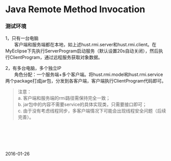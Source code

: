 # Java Remote Method Invocation

### 测试环境
1，只有一台电脑</br>
　　客户端和服务端都在本地，如上述hust.rmi.server和hust.rmi.client。在MyEclipse下先执行ServerProgram启动服务（默认设置20s自动关闭），然后执行ClientProgram，通过远程服务获取对象数据。</br>

2，有多台电脑，多个独立IP</br>
　　角色分配：一个服务端+多个客户端。将hust.rmi.model和hust.rmi.service两个package打成jar包，分发到各客户端，客户端执行ClientProgram代码即可。</br>
> 注意：</br>
> a. 客户端和服务端的rmi路径需保持完全一致；</br>
> b. jar包中的内容不需要service的具体实现类，只需要接口即可；</br>
> c. 由于没有考虑线程同步，多客户端情况下可能会出现线程安全问题（后续完善）。</br>

</br></br>
------------

2016-01-26

